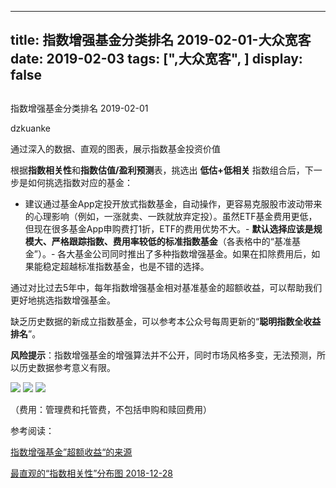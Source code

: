 
---
title:   指数增强基金分类排名 2019-02-01-大众宽客
date: 2019-02-03
tags: [",大众宽客", ]
display: false
---


## 



指数增强基金分类排名 2019-02-01




dzkuanke




通过深入的数据、直观的图表，展示指数基金投资价值


根据**指数相关性**和**指数估值/盈利预测**表，挑选出&nbsp;**低估+低相关**&nbsp;指数组合后，下一步是如何挑选指数对应的基金：
- 建议通过基金App定投开放式指数基金，自动操作，更容易克服股市波动带来的心理影响（例如，一涨就卖、一跌就放弃定投）。虽然ETF基金费用更低，但现在很多基金App申购费打1折，ETF的费用优势不大。- **默认选择应该是规模大、严格跟踪指数、费用率较低的标准指数基金**（各表格中的“基准基金”）。- 各大基金公司同时推出了多种指数增强基金。如果在扣除费用后，如果能稳定超越标准指数基金，也是不错的选择。


通过对比过去5年中，每年指数增强基金相对基准基金的超额收益<h-char unicode="ff0c" class="" style="max-width: 100%;box-sizing: border-box !important;word-wrap: break-word !important;">，</h-char>可以帮助我们更好地挑选指数增强基金。



缺乏历史数据的新成立指数基金，可以参考本公众号每周更新的“**聪明指数全收益排名**”。



**风险提示**：指数增强基金的增强算法并不公开，同时市场风格多变，无法预测，所以历史数据参考意义有限。



<img class="" data-copyright="0" data-ratio="1.5064102564102564" data-s="300,640" src="https://mmbiz.qpic.cn/mmbiz_png/PKw3FQPmhIiaWZYWfuUZUfTwVKiaCmsLb9s1QzibtiaOZaosDwK9N6tiaesiaRpdsn0Tib7j7Os8jIZa47jtg7icP6MQTA/640?wx_fmt=png" data-type="png" data-w="936" style=""/>

<img class="" data-copyright="0" data-ratio="1.7542735042735043" data-s="300,640" src="https://mmbiz.qpic.cn/mmbiz_png/PKw3FQPmhIiaWZYWfuUZUfTwVKiaCmsLb9IFqT9eib3JvTCucqAFOJGN1ZPjXnKWaTE1BYF6WdoxoDOBt9f2p3eJQ/640?wx_fmt=png" data-type="png" data-w="936" style=""/>

<img class="" data-copyright="0" data-ratio="1.5905172413793103" data-s="300,640" src="https://mmbiz.qpic.cn/mmbiz_png/PKw3FQPmhIiaWZYWfuUZUfTwVKiaCmsLb9xl2jbXd7nCXibShdefia9SwbAum7qfQFbcUS0bwHKNbFWrLCMUvABTXg/640?wx_fmt=png" data-type="png" data-w="928" style=""/>

（费用：管理费和托管费，不包括申购和赎回费用）



参考阅读：

[指数增强基金”超额收益“的来源](http://mp.weixin.qq.com/s?__biz=MzAwMTc1MDcwNw==&amp;mid=2648272968&amp;idx=1&amp;sn=598917da4403d77210aa3b1a460658e4&amp;chksm=82f93394b58eba82c9a7cb228c22c656fe88c5203ff149473f9edd2d4127e44df65f5bdb146b&amp;scene=21#wechat_redirect)

[最直观的“指数相关性”分布图 2018-12-28](http://mp.weixin.qq.com/s?__biz=MzAwMTc1MDcwNw==&amp;mid=2648273755&amp;idx=3&amp;sn=4aaf622fc058b12c92f1b32a69d39a28&amp;chksm=82f93087b58eb991f1c2858ab0aee9b7240e6d0f2d3519b6c42d321775649fdcaf5ca4966082&amp;scene=21#wechat_redirect)










